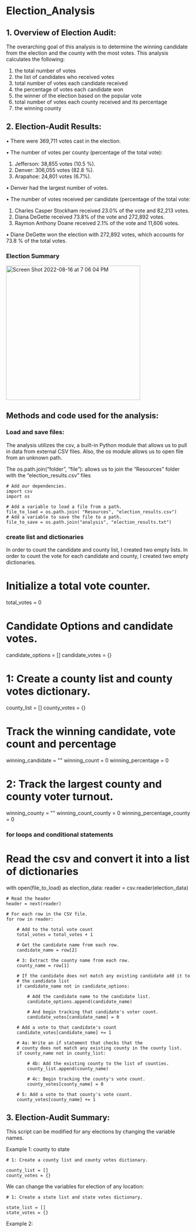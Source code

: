 # Election_Analysis

## 1.  Overview of Election Audit:

The overarching goal of this analysis is to determine the winning candidate from the election and the county with the most votes.  This analysis calculates the following:
  1.	the total number of votes
  2.	the list of candidates who received votes
  3.	total number of votes each candidate received
  4.	the percentage of votes each candidate won
  5.	the winner of the election based on the popular vote
  6.	total number of votes each county received and its percentage
  7.	the winning county

    
## 2.  Election-Audit Results:

  •	There were 369,711 votes cast in the election.

  •	The number of votes per county (percentage of the total vote):
  1.	Jefferson:   38,855 votes (10.5 %).
  2.	Denver:  306,055 votes (82.8 %).
  3.	Arapahoe:  24,801 votes (6.7%).  

  •	Denver had the largest number of votes.

  •	The number of votes received per candidate (percentage of the total vote:
  1.	Charles Casper Stockham received 23.0% of the vote and 82,213 votes. 
  2.	Diana DeGette received 73.8% of the vote and 272,892 votes.
  3.	Raymon Anthony Doane received 2.1% of the vote and 11,606 votes.

  •	Diane DeGette won the election with 272,892 votes, which accounts for 73.8 % of the total votes. 

### Election Summary  

<img width="365" alt="Screen Shot 2022-08-16 at 7 06 04 PM" src="https://user-images.githubusercontent.com/108419097/185000218-095c6381-fb7f-4d64-a096-640ba6e75f94.png">


## Methods and code used for the analysis:

### Load and save files:  
The analysis utilizes the csv, a built-in Python module that allows us to pull in data from external CSV files.   Also, the os module allows us to open file from an unknown path.   

The os.path.join(“folder”, “file”):  allows us to join the “Resources” folder with the “election_results.csv” files 

    # Add our dependencies.
    import csv
    import os

    # Add a variable to load a file from a path.
    file_to_load = os.path.join( "Resources", "election_results.csv")
    # Add a variable to save the file to a path.
    file_to_save = os.path.join("analysis", "election_results.txt")

        
### create list and dictionaries
In order to count the candidate and county list, I created two empty lists. 
In order to count the vote for each candidate and county, I created two empty dictionaries.  
# Initialize a total vote counter.
total_votes = 0

# Candidate Options and candidate votes.
candidate_options = []
candidate_votes = {}

# 1: Create a county list and county votes dictionary.

county_list = []
county_votes = {}

# Track the winning candidate, vote count and percentage
winning_candidate = ""
winning_count = 0
winning_percentage = 0

# 2: Track the largest county and county voter turnout.

winning_county = ""
winning_count_county = 0
winning_percentage_county = 0

### for loops and conditional statements 
# Read the csv and convert it into a list of dictionaries
with open(file_to_load) as election_data:
    reader = csv.reader(election_data)

    # Read the header
    header = next(reader)

    # For each row in the CSV file.
    for row in reader:

        # Add to the total vote count
        total_votes = total_votes + 1

        # Get the candidate name from each row.
        candidate_name = row[2]

        # 3: Extract the county name from each row.
        county_name = row[1]

        # If the candidate does not match any existing candidate add it to
        # the candidate list
        if candidate_name not in candidate_options:

            # Add the candidate name to the candidate list.
            candidate_options.append(candidate_name)

            # And begin tracking that candidate's voter count.
            candidate_votes[candidate_name] = 0

        # Add a vote to that candidate's count
        candidate_votes[candidate_name] += 1

        # 4a: Write an if statement that checks that the
        # county does not match any existing county in the county list.
        if county_name not in county_list:

            # 4b: Add the existing county to the list of counties.
            county_list.append(county_name)

            # 4c: Begin tracking the county's vote count.
            county_votes[county_name] = 0
        
        # 5: Add a vote to that county's vote count.
        county_votes[county_name] += 1


## 3. Election-Audit Summary:

This script can be modified for any elections by changing the variable names.  

Example 1: county to state 

    # 1: Create a county list and county votes dictionary.

    county_list = []
    county_votes = {}

 We can change the variables for election of any location: 

    # 1: Create a state list and state votes dictionary.

    state_list = []
    state_votes = {}

Example 2:  
